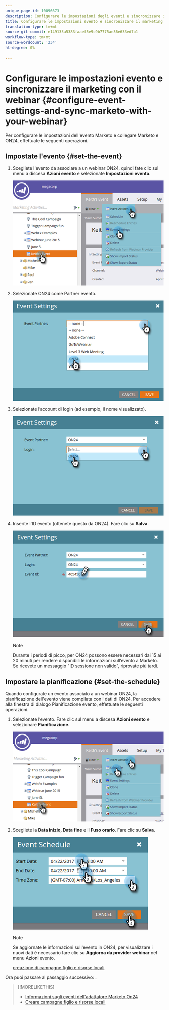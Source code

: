 ```yaml
---
unique-page-id: 10096673
description: Configurare le impostazioni degli eventi e sincronizzare il marketing con il webinar - Marketo Docs - Documentazione del prodotto
title: Configurare le impostazioni evento e sincronizzare il marketing con il webinar
translation-type: tm+mt
source-git-commit: e149133a5383faaef5e9c9b7775ae36e633ed7b1
workflow-type: tm+mt
source-wordcount: '234'
ht-degree: 0%

---
```



# Configurare le impostazioni evento e sincronizzare il marketing con il webinar {#configure-event-settings-and-sync-marketo-with-your-webinar}

Per configurare le impostazioni dell&#39;evento Marketo e collegare Marketo e ON24, effettuate le seguenti operazioni.

## Impostate l&#39;evento {#set-the-event}

1. Scegliete l&#39;evento da associare a un webinar ON24, quindi fate clic sul menu a discesa **Azioni evento** e selezionate **Impostazioni evento**.

   ![](assets/one.png)

1. Selezionate ON24 come Partner evento.

   ![](assets/two.png)

1. Selezionate l’account di login (ad esempio, il nome visualizzato).

   ![](assets/three.png)

1. Inserite l&#39;ID evento (ottenete questo da ON24). Fare clic su **Salva**.

   ![](assets/four.png)

   >[!NOTE]
   >
   >Durante i periodi di picco, per ON24 possono essere necessari dai 15 ai 20 minuti per rendere disponibili le informazioni sull’evento a Marketo. Se ricevete un messaggio &quot;ID sessione non valido&quot;, riprovate più tardi.

## Impostare la pianificazione {#set-the-schedule}

Quando configurate un evento associato a un webinar ON24, la pianificazione dell&#39;evento viene compilata con i dati di ON24. Per accedere alla finestra di dialogo Pianificazione evento, effettuate le seguenti operazioni.

1. Selezionate l’evento. Fare clic sul menu a discesa **Azioni evento** e selezionare **Pianificazione.**

   ![](assets/five.png)

1. Scegliete la **Data inizio, Data fine** e il **Fuso orario**. Fare clic su **Salva**.

   ![](assets/six-1.png)

   >[!NOTE]
   >
   >Se aggiornate le informazioni sull&#39;evento in ON24, per visualizzare i nuovi dati è necessario fare clic su **Aggiorna da provider webinar** nel menu Azioni evento.

   [creazione di campagne figlio e risorse locali](create-child-campaigns-and-local-assets.md)

Ora puoi passare al passaggio successivo: .

>[!MORELIKETHIS]
>
>* [Informazioni sugli eventi dell&#39;adattatore Marketo On24](understanding-marketo-on24-adapter-events.md)
>* [Creare campagne figlio e risorse locali](create-child-campaigns-and-local-assets.md)

>



